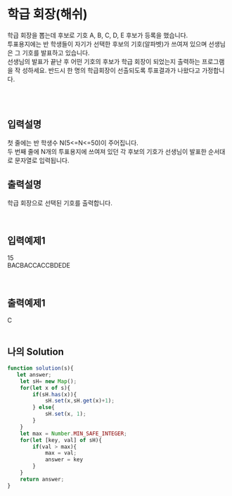 # 학급 회장(해쉬)
학급 회장을 뽑는데 후보로 기호 A, B, C, D, E 후보가 등록을 했습니다.<br/>
투표용지에는 반 학생들이 자기가 선택한 후보의 기호(알파벳)가 쓰여져 있으며 선생님은 그 기호를 발표하고 있습니다.<br/>
선생님의 발표가 끝난 후 어떤 기호의 후보가 학급 회장이 되었는지 출력하는 프로그램을 작 성하세요. 반드시 한 명의 학급회장이 선출되도록 투표결과가 나왔다고 가정합니다.


<br/>
<br/>

## 입력설명
첫 줄에는 반 학생수 N(5<=N<=50)이 주어집니다.<br/>
두 번째 줄에 N개의 투표용지에 쓰여져 있던 각 후보의 기호가 선생님이 발표한 순서대로 문자열로 입력됩니다.

## 출력설명
학급 회장으로 선택된 기호를 출력합니다.



<br/>

## 입력예제1
15<br/>
BACBACCACCBDEDE


<br/>

## 출력예제1
C
<br/>
<br/>



## 나의 Solution
```javascript
function solution(s){  
   let answer;
    let sH= new Map();
    for(let x of s){
        if(sH.has(x)){
            sH.set(x,sH.get(x)+1);
        } else{
            sH.set(x, 1);
        }
    }
    let max = Number.MIN_SAFE_INTEGER;
    for(let [key, val] of sH){
        if(val > max){
            max = val;
            answer = key
        }
    }
    return answer;
}
```

<br/>
<br/>


